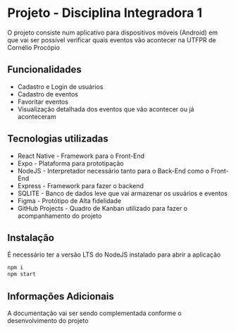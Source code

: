 # Projeto - Disciplina Integradora 1

O projeto consiste num aplicativo para dispositivos móveis (Android) em que vai ser possível verificar quais eventos vão acontecer na UTFPR de Cornélio Procópio

## Funcionalidades

- Cadastro e Login de usuários
- Cadastro de eventos
- Favoritar eventos
- Visualização detalhada dos eventos que vão acontecer ou já aconteceram

## Tecnologias utilizadas

- React Native - Framework para o Front-End
- Expo - Plataforma para prototipação
- NodeJS - Interpretador necessário tanto para o Back-End como o Front-End
- Express - Framework para fazer o backend
- SQLITE - Banco de dados leve que vai armazenar os usuários e eventos
- Figma - Protótipo de Alta fidelidade
- GitHub Projects - Quadro de Kanban utilizado para fazer o acompanhamento do projeto

## Instalação

É necessário ter a versão LTS do NodeJS instalado para abrir a aplicação

```sh
npm i
npm start
```

## Informações Adicionais
A documentação vai ser sendo complementada conforme o desenvolvimento do projeto
